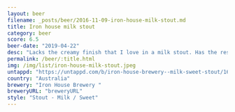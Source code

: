 ```yaml
---
layout: beer
filename: _posts/beer/2016-11-09-iron-house-milk-stout.md
title: Iron house milk stout
category: beer
score: 6.5
beer-date: "2019-04-22"
desc: "Lacks the creamy finish that I love in a milk stout. Has the rest of what you would expect"
permalink: /beer/:title.html
img: /img/list/iron-house-milk-stout.jpeg
untappd: "https://untappd.com/b/iron-house-brewery--milk-sweet-stout/1647613"
country: "Australia"
brewery: "Iron House Brewery "
breweryURL: "breweryURL"
style: "Stout - Milk / Sweet"
---
```


